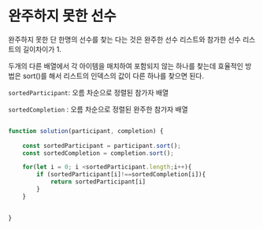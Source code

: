 # 완주하지 못한 선수 

완주하지 못한 단 한명의 선수를 찾는 다는 것은 완주한 선수 리스트와 참가한 선수 리스트의 길이차이가 1.

두개의 다른 배열에서 각 아이템을 매치하여 포함되지 않는 하나를 찾는데 효율적인 방법은 sort()를 해서 리스트의 인덱스의 값이 다른 하나를 찾으면 된다. 

```sortedParticipant```: 오름 차순으로 정렬된 참가자 배열

```sortedCompletion``` : 오름 차순으로 정렬된 완주한 참가자 배열

```javascript

function solution(participant, completion) {
 
    const sortedParticipant = participant.sort();
    const sortedCompletion = completion.sort();

    for(let i = 0; i <sortedParticipant.length;i++){
        if (sortedParticipant[i]!==sortedCompletion[i]){
            return sortedParticipant[i]
        }
    }

 
}

```